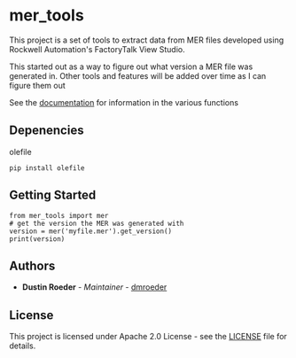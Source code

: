 # mer_tools

This project is a set of tools to extract data from MER files developed using
Rockwell Automation's FactoryTalk View Studio.

This started out as a way to figure out what version a MER file was generated
in.  Other tools and features will be added over time as I can figure
them out

See the [documentation](docs/README.md) for information in the various functions

## Depenencies

olefile

```
pip install olefile
```

## Getting Started

```
from mer_tools import mer
# get the version the MER was generated with
version = mer('myfile.mer').get_version()
print(version)
```

## Authors

* **Dustin Roeder** - *Maintainer* - [dmroeder](https://github.com/dmroeder)

## License

This project is licensed under Apache 2.0 License - see the [LICENSE](LICENSE.txt) file for details.

